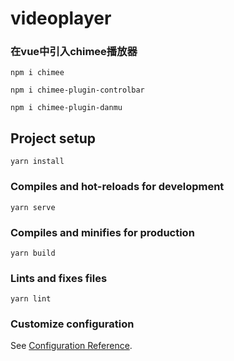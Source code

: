 # videoplayer
### 在vue中引入chimee播放器
```
npm i chimee

npm i chimee-plugin-controlbar

npm i chimee-plugin-danmu
```

## Project setup
```
yarn install
```

### Compiles and hot-reloads for development
```
yarn serve
```

### Compiles and minifies for production
```
yarn build
```

### Lints and fixes files
```
yarn lint
```

### Customize configuration
See [Configuration Reference](https://cli.vuejs.org/config/).

